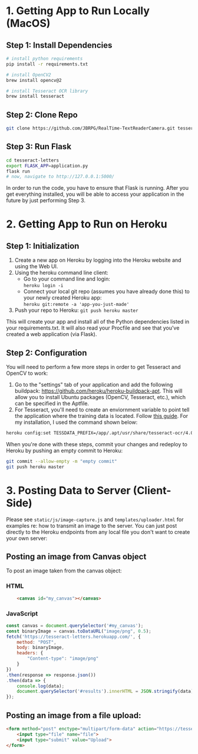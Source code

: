 # 1. Getting App to Run Locally (MacOS)

## Step 1: Install Dependencies
```bash 
# install python requirements
pip install -r requirements.txt

# install OpenCV2
brew install opencv@2

# install Tesseract OCR library
brew install tesseract
```

## Step 2: Clone Repo
```bash
git clone https://github.com/JBRPG/RealTime-TextReaderCamera.git tesseract-letters
```

## Step 3: Run Flask
```bash
cd tesseract-letters
export FLASK_APP=application.py
flask run
# now, navigate to http://127.0.0.1:5000/
```

In order to run the code, you have to ensure that Flask is running. After you get everything installed, you will be able to access your application in the future by just performing Step 3. 


# 2. Getting App to Run on Heroku

## Step 1: Initialization
1. Create a new app on Heroku by logging into the Heroku website and using the Web UI.
1. Using the heroku command line client:
   * Go to your command line and login:<br> `heroku login -i`
   * Connect your local git repo (assumes you have already done this) to your newly created Heroku app:<br> `heroku git:remote -a 'app-you-just-made'`
1. Push your repo to Heroku: `git push heroku master`

This will create your app and install all of the Python dependencies listed in your requirements.txt. It will also read your Procfile and see that you've created a web application (via Flask).

## Step 2: Configuration 
You will need to perform a few more steps in order to get Tesseract and OpenCV to work:

1. Go to the "settings" tab of your application and add the following buildpack:
https://github.com/heroku/heroku-buildpack-apt. This will allow you to install Ubuntu packages (OpenCV, Tesseract, etc.), which can be specified in the Aptfile.
1. For Tesseract, you'll need to create an enviornment variable to point tell the application where the training data is located. Follow [this guide](https://medium.com/@zamhuang/heroku-how-to-install-service-and-setup-environment-variable-use-tesseract-ocr-as-example-d7c708c4ba8d). For my installation, I used the command shown below:

```bash
heroku config:set TESSDATA_PREFIX=/app/.apt/usr/share/tesseract-ocr/4.00/tessdata
```

When you're done with these steps, commit your changes and redeploy to Heroku by pushing an empty commit to Heroku:

```bash
git commit --allow-empty -m "empty commit"
git push heroku master
```

# 3. Posting Data to Server (Client-Side)
Please see `static/js/image-capture.js` and `templates/uploader.html` for examples re: how to transmit an image to the server. You can just post directly to the Heroku endpoints from any local file you don't want to create your own server:

## Posting an image from Canvas object
To post an image taken from the canvas object:
### HTML
```html
    <canvas id="my_canvas"></canvas>
```
### JavaScript
```js
const canvas = document.querySelector('#my_canvas');
const binaryImage = canvas.toDataURL("image/png", 0.5);
fetch('https://tesseract-letters.herokuapp.com/', {
    method: "POST",
    body: binaryImage,
    headers: {
        "Content-type": "image/png"
    }
})
.then(response => response.json())
.then(data => {
    console.log(data);
    document.querySelector('#results').innerHTML = JSON.stringify(data);
});
```

## Posting an image from a file upload:
```html
<form method="post" enctype="multipart/form-data" action="https://tesseract-letters.herokuapp.com/uploader/">
    <input type="file" name="file">
    <input type="submit" value="Upload">
</form>
```


